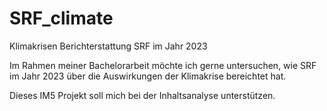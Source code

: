 # SRF_climate
Klimakrisen Berichterstattung SRF im Jahr 2023

Im Rahmen meiner Bachelorarbeit möchte ich gerne untersuchen, wie SRF im Jahr 2023 über die Auswirkungen der Klimakrise bereichtet hat. 

Dieses IM5 Projekt soll mich bei der Inhaltsanalyse unterstützen.